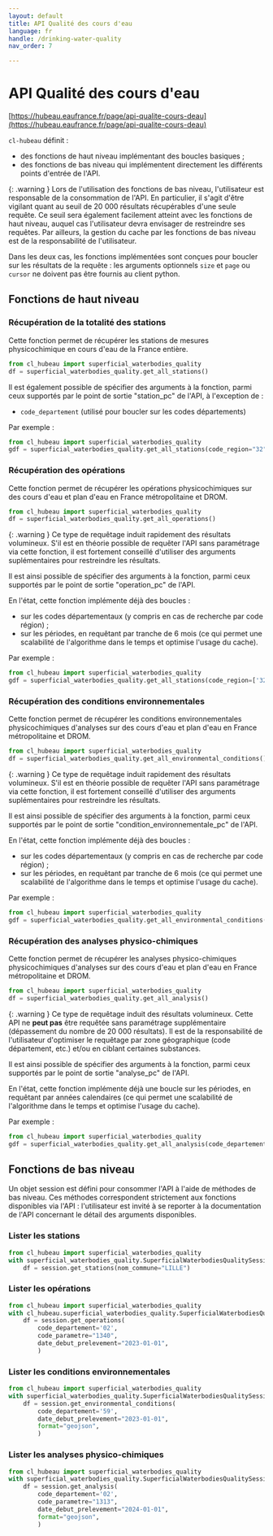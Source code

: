 ```yaml
---
layout: default
title: API Qualité des cours d'eau
language: fr
handle: /drinking-water-quality
nav_order: 7

---
```

# API Qualité des cours d'eau

[https://hubeau.eaufrance.fr/page/api-qualite-cours-deau](https://hubeau.eaufrance.fr/page/api-qualite-cours-deau)

`cl-hubeau` définit :

* des fonctions de haut niveau implémentant des boucles basiques ;
* des fonctions de bas niveau qui implémentent directement les différents points d'entrée de l'API.

{: .warning }
Lors de l'utilisation des fonctions de bas niveau, l'utilisateur est responsable
de la consommation de l'API. En particulier, il s'agit d'être vigilant quant au seuil
de 20 000 résultats récupérables d'une seule requête.
Ce seuil sera également facilement atteint avec les fonctions de haut niveau, auquel cas
l'utilisateur devra envisager de restreindre ses requêtes.
Par ailleurs, la gestion du cache par les fonctions de bas niveau est de la responsabilité
de l'utilisateur.

Dans les deux cas, les fonctions implémentées sont conçues pour boucler sur les résultats de la
requête : les arguments optionnels `size` et `page` ou `cursor` ne doivent pas être fournis
au client python.

## Fonctions de haut niveau

### Récupération de la totalité des stations

Cette fonction permet de récupérer les stations de mesures physicochimique en cours d'eau de la France entière.

```python
from cl_hubeau import superficial_waterbodies_quality
df = superficial_waterbodies_quality.get_all_stations()
```

Il est également possible de spécifier des arguments à la fonction, parmi ceux supportés
par le point de sortie "station_pc" de l'API, à l'exception de :
* `code_departement` (utilisé pour boucler sur les codes départements)

Par exemple :
```python
from cl_hubeau import superficial_waterbodies_quality
gdf = superficial_waterbodies_quality.get_all_stations(code_region="32")
```

### Récupération des opérations

Cette fonction permet de récupérer les opérations physicochimiques sur des cours d'eau et plan d'eau
en France métropolitaine et DROM.

```python
from cl_hubeau import superficial_waterbodies_quality
df = superficial_waterbodies_quality.get_all_operations()
```

{: .warning }
Ce type de requêtage induit rapidement des résultats volumineux.
S'il est en théorie possible de requêter l'API sans paramétrage via cette fonction, il est fortement
conseillé d'utiliser des arguments suplémentaires pour restreindre les résultats.

Il est ainsi possible de spécifier des arguments à la fonction, parmi ceux supportés
par le point de sortie "operation_pc" de l'API.

En l'état, cette fonction implémente déjà des boucles :
* sur les codes départementaux (y compris en cas de recherche par code région) ;
* sur les périodes, en requêtant par tranche de 6 mois (ce qui permet une scalabilité de l'algorithme dans le temps
et optimise l'usage du cache).

Par exemple :

```python
from cl_hubeau import superficial_waterbodies_quality
gdf = superficial_waterbodies_quality.get_all_stations(code_region=['32'])
```

### Récupération des conditions environnementales

Cette fonction permet de récupérer les conditions environnementales
physicochimiques d'analyses sur des cours d'eau et plan d'eau
en France métropolitaine et DROM.

```python
from cl_hubeau import superficial_waterbodies_quality
df = superficial_waterbodies_quality.get_all_environmental_conditions()
```

{: .warning }
Ce type de requêtage induit rapidement des résultats volumineux.
S'il est en théorie possible de requêter l'API sans paramétrage via cette fonction, il est fortement
conseillé d'utiliser des arguments suplémentaires pour restreindre les résultats.

Il est ainsi possible de spécifier des arguments à la fonction, parmi ceux supportés
par le point de sortie "condition_environnementale_pc" de l'API.

En l'état, cette fonction implémente déjà des boucles :
* sur les codes départementaux (y compris en cas de recherche par code région) ;
* sur les périodes, en requêtant par tranche de 6 mois (ce qui permet une scalabilité de l'algorithme dans le temps
et optimise l'usage du cache).

Par exemple :

```python
from cl_hubeau import superficial_waterbodies_quality
gdf = superficial_waterbodies_quality.get_all_environmental_conditions(code_departement=['59'])
```

### Récupération des analyses physico-chimiques

Cette fonction permet de récupérer les analyses physico-chimiques
physicochimiques d'analyses sur des cours d'eau et plan d'eau
en France métropolitaine et DROM.

```python
from cl_hubeau import superficial_waterbodies_quality
df = superficial_waterbodies_quality.get_all_analysis()
```

{: .warning }
Ce type de requêtage induit des résultats volumineux. Cette API ne **peut pas** être
requêtée sans paramétrage supplémentaire (dépassement du nombre de 20 000 résultats).
Il est de la responsabilité de l'utilisateur d'optimiser le requêtage par
zone géographique (code département, etc.) et/ou en ciblant certaines substances.

Il est ainsi possible de spécifier des arguments à la fonction, parmi ceux supportés
par le point de sortie "analyse_pc" de l'API.

En l'état, cette fonction implémente déjà une boucle sur les périodes, en requêtant par
années calendaires (ce qui permet une scalabilité de l'algorithme dans le temps et optimise l'usage du cache).

Par exemple :

```python
from cl_hubeau import superficial_waterbodies_quality
gdf = superficial_waterbodies_quality.get_all_analysis(code_departement="59", code_parametre="1313")
```

## Fonctions de bas niveau

Un objet session est défini pour consommer l'API à l'aide de méthodes de bas niveau.
Ces méthodes correspondent strictement aux fonctions disponibles via l'API : l'utilisateur
est invité à se reporter à la documentation de l'API concernant le détail des arguments
disponibles.

### Lister les stations

```python
from cl_hubeau import superficial_waterbodies_quality
with superficial_waterbodies_quality.SuperficialWaterbodiesQualitySession() as session:
    df = session.get_stations(nom_commune="LILLE")
```

### Lister les opérations

```python
from cl_hubeau import superficial_waterbodies_quality
with cl_hubeau.superficial_waterbodies_quality.SuperficialWaterbodiesQualitySession() as session:
    df = session.get_operations(
        code_departement='02',
        code_parametre="1340",
        date_debut_prelevement="2023-01-01",
        )
```

### Lister les conditions environnementales

```python
from cl_hubeau import superficial_waterbodies_quality
with superficial_waterbodies_quality.SuperficialWaterbodiesQualitySession() as session:
    df = session.get_environmental_conditions(
        code_departement='59',
        date_debut_prelevement="2023-01-01",
        format="geojson",
        )
```

### Lister les analyses physico-chimiques

```python
from cl_hubeau import superficial_waterbodies_quality
with superficial_waterbodies_quality.SuperficialWaterbodiesQualitySession() as session:
    df = session.get_analysis(
        code_departement='02',
        code_parametre="1313",
        date_debut_prelevement="2024-01-01",
        format="geojson",
        )
```

